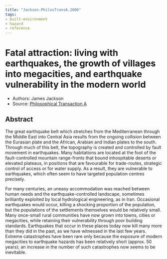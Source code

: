 ```yaml
---
title: "Jackson.PhilosTransA.2006"
tags:
- built-environment
- hazard
- reference
---
```


# Fatal attraction: living with earthquakes, the growth of villages into megacities, and earthquake vulnerability in the modern world
-   Authors: James Jackson
-   Source: [Philosophical Transaction A](https://paperpile.com/app/p/4c5d1591-42c8-047a-8422-4d6cc9dbef89)

## Abstract
The great earthquake belt which stretches from the Mediterranean through the Middle East into Central Asia results from the ongoing collision between the Eurasian plate and the African, Arabian and Indian plates to the south. Through much of this belt, the topography is created and controlled by fault movement in earthquakes. Many habitations are located at the foot of the fault-controlled mountain range-fronts that bound inhospitable deserts or elevated plateaus, in positions that are favourable for trade-routes, strategic control of access or for water supply. As a result, they are vulnerable to earthquakes, which often seem to have targeted population centres precisely.

For many centuries, an uneasy accommodation was reached between human needs and the earthquake-controlled landscape, sometimes brilliantly exploited by local hydrological engineering, as in Iran. Occasional earthquakes would occur, killing a shocking proportion of the population, but the populations of the settlements themselves would be relatively small. Many once-small rural communities have now grown into towns, cities or megacities, while retaining their vulnerability through poor building standards. Earthquakes that occur in these places today now kill many more than they did in the past, as we have witnessed in the last few years. Extreme catastrophes have been rare only because the exposure of modern megacities to earthquake hazards has been relatively short (approx. 50 years); an increase in the number of such catastrophes now seems to be inevitable.